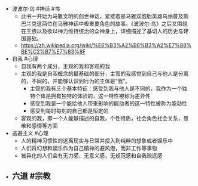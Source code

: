 - 波波尔·乌 #神话 #书
	- 此书一开始为马雅文明的创世神话，紧接着是马雅双胞胎英雄乌纳普及斯巴兰克这两位在马雅神话中极重要角色的故事。《波波尔·乌》之后又围绕在王族以及欲以神力维持统治的众神身上，详细描述了基切人的历史与建国基础。
	- https://zh.wikipedia.org/wiki/%E6%B3%A2%E6%B3%A2%E7%88%BE%C2%B7%E7%83%8F
- 自我 #心理
	- 自我有两个成分，主观的我和客观的我
	- 主观的我是自我概念的最基础的部分，主管的我感觉到自己与他人是分离的，不同的，并能够认识到行为的主体是“我”。
		- 主管的我有三个基本特征：感受到我与他人是不同的，我作为一个独特个体是拥有独特的体验的，这一特性被称为差异性
		- 感受到我是一个能给他人带来影响的能动者的这一特性被称为能动性
		- 感受到每时每刻的自己都是恒定的
	- 客观的我，即一个人能够描述的自我，个性特质，社会角色社会关系，思维和感情等方面
- 逃避主义 #心理
	- 人的精神习惯性的逃离现实与日常并投入到纯粹的想象或者娱乐中
	- 人们将幻想和娱乐作为自己精神的避风港，而非工作等事物
	- 被异化的人们会有无力感，无意义感，无规范感和自我疏远感
- 六道 #宗教
	-